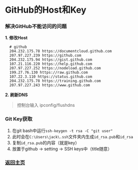 # GitHub的Host和Key

### 解决GitHub不能访问的问题

**1. 修改Host**

```
  # github
  204.232.175.78 https://documentcloud.github.com
  207.97.227.239 https://github.com
  204.232.175.94 https://gist.github.com
  107.21.116.220 https://help.github.com
  207.97.227.252 https://nodeload.github.com
  199.27.76.130 https://raw.github.com
  107.22.3.110 https://status.github.com
  204.232.175.78 https://training.github.com
  207.97.227.243 https://www.github.com
```

**2. 刷新DNS**

> 控制台输入 ipconfig/flushdns

### Git Key获取

1. 在git bash中运行`ssh-keygen -t rsa -C "git user"`
2. 此时会在`C:\Users\jack\.ssh`文件夹内生成`id_rsa.pub`和`id_rsa`
3. 复制`id_rsa.pub`的内容（就是key）
4. 放置于github -> setting -> SSH keys中（title随意）

### [返回主页](/README.md)
